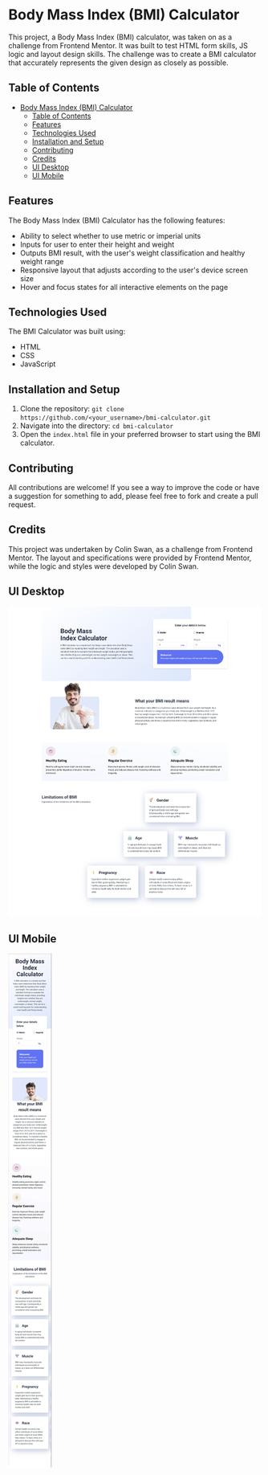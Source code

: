 # Body Mass Index (BMI) Calculator

This project, a Body Mass Index (BMI) calculator, was taken on as a challenge from Frontend Mentor. It was built to test HTML form skills, JS logic and layout design skills. The challenge was to create a BMI calculator that accurately represents the given design as closely as possible.

## Table of Contents

- [Body Mass Index (BMI) Calculator](#body-mass-index-bmi-calculator)
  - [Table of Contents](#table-of-contents)
  - [Features](#features)
  - [Technologies Used](#technologies-used)
  - [Installation and Setup](#installation-and-setup)
  - [Contributing](#contributing)
  - [Credits](#credits)
  - [UI Desktop](#ui-desktop)
  - [UI Mobile](#ui-mobile)

## Features

The Body Mass Index (BMI) Calculator has the following features:

- Ability to select whether to use metric or imperial units
- Inputs for user to enter their height and weight
- Outputs BMI result, with the user's weight classification and healthy weight range
- Responsive layout that adjusts according to the user's device screen size
- Hover and focus states for all interactive elements on the page

## Technologies Used

The BMI Calculator was built using:

- HTML
- CSS
- JavaScript

## Installation and Setup

1. Clone the repository: `git clone https://github.com/<your_username>/bmi-calculator.git`
2. Navigate into the directory: `cd bmi-calculator`
3. Open the `index.html` file in your preferred browser to start using the BMI calculator.

## Contributing

All contributions are welcome! If you see a way to improve the code or have a suggestion for something to add, please feel free to fork and create a pull request. 

## Credits

This project was undertaken by Colin Swan, as a challenge from Frontend Mentor. The layout and specifications were provided by Frontend Mentor, while the logic and styles were developed by Colin Swan.


## UI Desktop
![bmi-app-ui Desktop](./src/assets/bmi-ui-desktop.jpg)

## UI Mobile
![bmi-app-ui Mobile](./src/assets/bmi-ui-mobile.jpg)